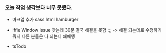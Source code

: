 ### 오늘 작업 생각보다 너무 못했다. 


* 마크업 추가 
sass 
html 
hamburger 

* Iffie Window Issue 찾는데 30분 결국 해결을 못함 ;;;
-> 해결 되는데로 수정하기 
뭐지 다른 분들은 다 되는디 왜에엥

* tsTodo

